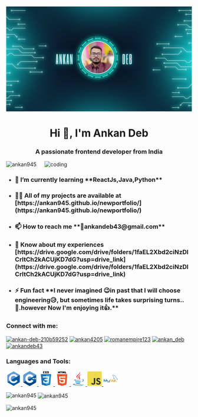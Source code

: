 ![logo](https://github.com/ankan945/ankan945/blob/main/Neon%20Green%20Gaming%20Channel%20YouTube%20Banner.png)
<h1 align="center">Hi 👋, I'm Ankan Deb</h1>
<h3 align="center">A passionate frontend developer from India</h3>

<img align="right" alt="coding" width="400" src="https://camo.githubusercontent.com/c1dcb74cc1c1835b1d716f5051499a2814c683c806b15f04b0eba492863703e9/68747470733a2f2f63646e2e6472696262626c652e636f6d2f75736572732f3733303730332f73637265656e73686f74732f363538313234332f6176656e746f2e676966">

<p align="left"> <img src="https://komarev.com/ghpvc/?username=ankan945&label=Profile%20views&color=0e75b6&style=flat" alt="ankan945" /> </p>

- <h3> 🌱 I’m currently learning **ReactJs,Java,Python**</h3>

- <h3>👨‍💻 All of my projects are available at [https://ankan945.github.io/newportfolio/](https://ankan945.github.io/newportfolio/)</h3>

- <h3>📫 How to reach me **📧ankandeb43@gmail.com**</h3>

- <h3>📄 Know about my experiences [https://drive.google.com/drive/folders/1faEL2Xbd2ciNzDlCrltCh2kACUjKD7dG?usp=drive_link](https://drive.google.com/drive/folders/1faEL2Xbd2ciNzDlCrltCh2kACUjKD7dG?usp=drive_link)</h3>

- <h3>⚡ Fun fact **I never imagined 😉in past that I will choose engineering😥, but sometimes life takes surprising turns..🥳.however Now I'm enjoying it👍.**</h3>

<h3 align="left">Connect with me:</h3>
<p align="left">
<a href="https://linkedin.com/in/ankan-deb-210b59252" target="blank"><img align="center" src="https://raw.githubusercontent.com/rahuldkjain/github-profile-readme-generator/master/src/images/icons/Social/linked-in-alt.svg" alt="ankan-deb-210b59252" height="30" width="40" /></a>
<a href="https://instagram.com/ankan4205" target="blank"><img align="center" src="https://raw.githubusercontent.com/rahuldkjain/github-profile-readme-generator/master/src/images/icons/Social/instagram.svg" alt="ankan4205" height="30" width="40" /></a>
<a href="https://www.codechef.com/users/romanempire123" target="blank"><img align="center" src="https://cdn.jsdelivr.net/npm/simple-icons@3.1.0/icons/codechef.svg" alt="romanempire123" height="30" width="40" /></a>
<a href="https://www.leetcode.com/ankan_deb" target="blank"><img align="center" src="https://raw.githubusercontent.com/rahuldkjain/github-profile-readme-generator/master/src/images/icons/Social/leet-code.svg" alt="ankan_deb" height="30" width="40" /></a>
<a href="https://auth.geeksforgeeks.org/user/ankandeb43" target="blank"><img align="center" src="https://raw.githubusercontent.com/rahuldkjain/github-profile-readme-generator/master/src/images/icons/Social/geeks-for-geeks.svg" alt="ankandeb43" height="30" width="40" /></a>
</p>

<h3 align="left">Languages and Tools:</h3>
<p align="left"> <a href="https://www.cprogramming.com/" target="_blank" rel="noreferrer"> <img src="https://raw.githubusercontent.com/devicons/devicon/master/icons/c/c-original.svg" alt="c" width="40" height="40"/> </a> <a href="https://www.w3schools.com/cpp/" target="_blank" rel="noreferrer"> <img src="https://raw.githubusercontent.com/devicons/devicon/master/icons/cplusplus/cplusplus-original.svg" alt="cplusplus" width="40" height="40"/> </a> <a href="https://www.w3schools.com/css/" target="_blank" rel="noreferrer"> <img src="https://raw.githubusercontent.com/devicons/devicon/master/icons/css3/css3-original-wordmark.svg" alt="css3" width="40" height="40"/> </a> <a href="https://www.w3.org/html/" target="_blank" rel="noreferrer"> <img src="https://raw.githubusercontent.com/devicons/devicon/master/icons/html5/html5-original-wordmark.svg" alt="html5" width="40" height="40"/> </a> <a href="https://www.java.com" target="_blank" rel="noreferrer"> <img src="https://raw.githubusercontent.com/devicons/devicon/master/icons/java/java-original.svg" alt="java" width="40" height="40"/> </a> <a href="https://developer.mozilla.org/en-US/docs/Web/JavaScript" target="_blank" rel="noreferrer"> <img src="https://raw.githubusercontent.com/devicons/devicon/master/icons/javascript/javascript-original.svg" alt="javascript" width="40" height="40"/> </a> <a href="https://www.mysql.com/" target="_blank" rel="noreferrer"> <img src="https://raw.githubusercontent.com/devicons/devicon/master/icons/mysql/mysql-original-wordmark.svg" alt="mysql" width="40" height="40"/> </a> </p>

<p><img align="left" src="https://github-readme-stats.vercel.app/api/top-langs?username=ankan945&show_icons=true&locale=en&layout=compact" alt="ankan945" /></p>

<p>&nbsp;<img align="center" src="https://github-readme-stats.vercel.app/api?username=ankan945&show_icons=true&locale=en" alt="ankan945" /></p>

<p><img align="center" src="https://github-readme-streak-stats.herokuapp.com/?user=ankan945&" alt="ankan945" /></p>

